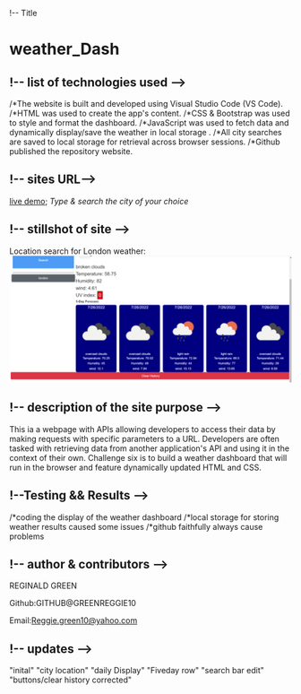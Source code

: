 
!-- Title 

# weather_Dash

## !-- list of technologies used -->

/*The website is built and developed using Visual Studio Code (VS Code).
/*HTML was used to create the app's content.
/*CSS & Bootstrap was used to style and format the dashboard.
/*JavaScript was used to fetch data and dynamically display/save the weather in local storage .
/*All city searches are saved to local storage for retrieval across browser sessions.
/*Github published the repository website.

## !-- sites URL-->

[live demo](https://greenreggie10.github.io/dash_weather/);
*Type & search the city of your choice*

## !-- stillshot of site -->
Location search for London weather:
![alt text](.assets/images/../../assets/images/Screenshot%20(33).png)

## !-- description of the site purpose -->

This ia a webpage with APIs allowing developers to access their data by making requests with specific parameters to a URL. Developers are often tasked with retrieving data from another application's API and using it in the context of their own. Challenge six is to build a weather dashboard that will run in the browser and feature dynamically updated HTML and CSS.

## !--Testing && Results -->
/*coding the display of the weather dashboard
/*local storage for storing weather results caused some issues 
/*github faithfully always cause problems 



## !-- author & contributors -->

REGINALD GREEN

Github:GITHUB@GREENREGGIE10

Email:Reggie.green10@yahoo.com

## !-- updates -->

"inital"
"city location"
"daily Display"
"Fiveday row"
"search bar edit"
"buttons/clear history corrected"